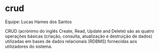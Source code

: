 # crud

Equipe: Lucas Hames dos Santos

CRUD (acrónimo do inglês Create, Read, Update and Delete) são as quatro operações básicas (criação, consulta, atualização e destruição de dados) utilizadas em bases de dados relacionais (RDBMS) fornecidas aos utilizadores do sistema.
